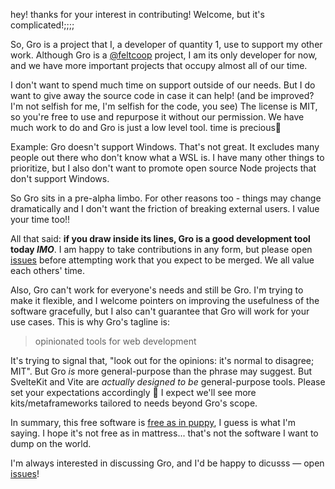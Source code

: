 hey! thanks for your interest in contributing! Welcome, but it's complicated!;;;;

So, Gro is a project that I, a developer of quantity 1, use to support my other work.
Although Gro is a [@feltcoop](https://github.com/feltcoop) project,
I am its only developer for now,
and we have more important projects that occupy almost all of our time.

I don't want to spend much time on support outside of our needs.
But I do want to give away the source code in case it can help!
(and be improved? I'm not selfish for me, I'm selfish for the code, you see)
The license is MIT, so you're free to use and repurpose it without our permission.
We have much work to do and Gro is just a low level tool.
time is precious🌄

Example: Gro doesn't support Windows. That's not great.
It excludes many people out there who don't know what a WSL is.
I have many other things to prioritize,
but I also don't want to promote open source Node projects that don't support Windows.

So Gro sits in a pre-alpha limbo. For other reasons too -
things may change dramatically and I don't want the friction of breaking external users.
I value your time too!!

All that said: **if you draw inside its lines, Gro is a good development tool today _IMO_**.
I am happy to take contributions in any form,
but please open [issues](https://github.com/feltcoop/gro/issues)
before attempting work that you expect to be merged. We all value each others' time.

Also, Gro can't work for everyone's needs and still be Gro.
I'm trying to make it flexible, and I welcome pointers
on improving the usefulness of the software gracefully,
but I also can't guarantee that Gro will work for your use cases.
This is why Gro's tagline is:

> opinionated tools for web development

It's trying to signal that, "look out for the opinions: it's normal to disagree; MIT".
But Gro _is_ more general-purpose than the phrase may suggest.
But SvelteKit and Vite are _actually designed to be_ general-purpose tools.
Please set your expectations accordingly 🐢
I expect we'll see more kits/metaframeworks tailored to needs beyond Gro's scope.

In summary, this free software is
[free as in puppy](https://twitter.com/GalaxyKate/status/1371159136684105728),
I guess is what I'm saying.
I hope it's not free as in mattress... that's not the software I want to dump on the world.

I'm always interested in discussing Gro,
and I'd be happy to dicusss — open [issues](https://github.com/feltcoop/gro/issues)!
